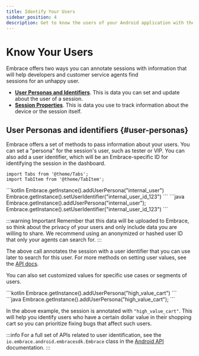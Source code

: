 ```yaml
---
title: Identify Your Users
sidebar_position: 4
description: Get to know the users of your Android application with the Embrace SDK
---
```


# Know Your Users

Embrace offers two ways you can annotate sessions with information that will help developers and customer service agents find  
sessions for an unhappy user.

- [**User Personas and Identifiers**](/android/features/identify-users#user-personas). This is data you can set and update about the user of a session.
- [**Session Properties**](/android/features/session-properties). This is data you use to track information about the device or the session itself.

## User Personas and identifiers {#user-personas}

Embrace offers a set of methods to pass information about your users. You can set a "persona" for the session's user, such as tester or VIP. You can also add a user identifier, which will be an Embrace-specific ID for identifying the session in the dashboard.

```mdx-code-block
import Tabs from '@theme/Tabs';
import TabItem from '@theme/TabItem';
```

<Tabs groupId="android-language" queryString="android-language">
<TabItem value="kotlin" label="Kotlin">
```kotlin
Embrace.getInstance().addUserPersona("internal_user")
Embrace.getInstance().setUserIdentifier("internal_user_id_123")
```
</TabItem>
<TabItem value="java" label="Java">
```java
Embrace.getInstance().addUserPersona("internal_user");
Embrace.getInstance().setUserIdentifier("internal_user_id_123")
```
</TabItem>
</Tabs>

:::warning Important
Remember that this data will be uploaded to Embrace, so think about the privacy of your users and only include data you are willing to share.
We recommend using an anonymized or hashed user ID that only your agents can search for.
:::

The above call annotates the session with a user identifier that you can use later to search for this user.
For more methods on setting user values, see the [API docs](/api/android/).  

You can also set customized values for specific use cases or segments of users.

<Tabs groupId="android-language" queryString="android-language">
<TabItem value="kotlin" label="Kotlin">
```kotlin
Embrace.getInstance().addUserPersona("high_value_cart")
```
</TabItem>
<TabItem value="java" label="Java">
```java
Embrace.getInstance().addUserPersona("high_value_cart");
```
</TabItem>
</Tabs>

In the above example, the session is annotated with `"high_value_cart"`.
This will help you identify users who have a certain dollar value in their shopping cart so you can prioritize fixing bugs that affect such users.

:::info
For a full set of APIs related to user identification, see the `io.embrace.android.embracesdk.Embrace` class in the [Android API](/api/android/) documentation.
:::
